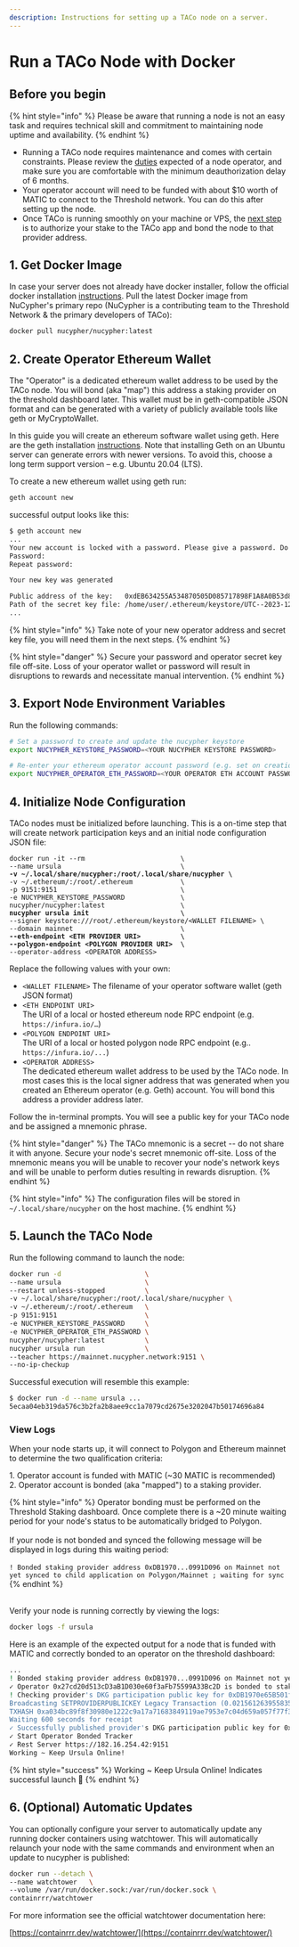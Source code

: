 ```yaml
---
description: Instructions for setting up a TACo node on a server.
---
```


# Run a TACo Node with Docker

## Before you begin&#x20;

{% hint style="info" %}
Please be aware that running a node is not an easy task and requires technical skill and commitment to maintaining node uptime and availability.
{% endhint %}

* Running a TACo node requires maintenance and comes with certain constraints. Please review the [duties](../taco-node-setup/duties-and-compensation.md) expected of a node operator, and make sure you are comfortable with the minimum deauthorization delay of 6 months.&#x20;
* Your operator account will need to be funded with about $10 worth of MATIC to connect to the Threshold network. You can do this after setting up the node.
* Once TACo is running smoothly on your machine or VPS, the [next step](../taco-node-setup/taco-authorization-and-operator-registration.md) is to authorize your stake to the TACo app and bond the node to that provider address.

## 1. Get Docker Image&#x20;

In case your server does not already have docker installer, follow the official docker installation [instructions](https://docs.docker.com/engine/install/ubuntu/).  Pull the latest Docker image from NuCypher's primary repo (NuCypher is a contributing team to the Threshold Network & the primary developers of TACo):&#x20;

```bash
docker pull nucypher/nucypher:latest
```

## 2. Create Operator Ethereum Wallet

The "Operator" is a dedicated ethereum wallet address to be used by the TACo node. You will bond (aka "map") this address a staking provider on the threshold dashboard later.   This wallet must be in geth-compatible JSON format and can be generated with a variety of publicly available tools like geth or MyCryptoWallet.

In this guide you will create an ethereum software wallet using geth.   Here are the geth installation [instructions](https://geth.ethereum.org/docs/getting-started/installing-geth). Note that installing Geth on an Ubuntu server can generate errors with newer versions. To avoid this, choose a long term support version – e.g. Ubuntu 20.04 (LTS).

To create a new ethereum wallet using geth run:

```bash
geth account new
```

successful output looks like this:

```bash
$ geth account new
...
Your new account is locked with a password. Please give a password. Do not forget this password.
Password: 
Repeat password: 

Your new key was generated

Public address of the key:   0xdEB634255A534870505D085717898F1A8A0B53d8
Path of the secret key file: /home/user/.ethereum/keystore/UTC--2023-12-08T18-58-13.845048610Z--deb634255a534870505d085717898f1a8a0b53d8
...
```

{% hint style="info" %}
Take note of your new operator address and secret key file, you will need them in the next steps.
{% endhint %}

{% hint style="danger" %}
Secure your password and operator secret key file off-site. Loss of your operator wallet or password will result in disruptions to rewards and necessitate manual intervention.
{% endhint %}

## 3. Export Node Environment Variables

Run the following commands:&#x20;

```bash
# Set a password to create and update the nucypher keystore
export NUCYPHER_KEYSTORE_PASSWORD=<YOUR NUCYPHER KEYSTORE PASSWORD>
```

```bash
# Re-enter your ethereum operator account password (e.g. set on creation of a new Geth account)
export NUCYPHER_OPERATOR_ETH_PASSWORD=<YOUR OPERATOR ETH ACCOUNT PASSWORD>
```

## 4. Initialize Node Configuration

TACo nodes must be initialized before launching. This is a on-time step that will create network participation keys and an initial node configuration JSON file:&#x20;

<pre class="language-bash"><code class="lang-bash">docker run -it --rm                        \
--name ursula                              \
<strong>-v ~/.local/share/nucypher:/root/.local/share/nucypher \
</strong>-v ~/.ethereum/:/root/.ethereum            \
-p 9151:9151                               \
-e NUCYPHER_KEYSTORE_PASSWORD              \
nucypher/nucypher:latest                   \
<strong>nucypher ursula init                       \
</strong>--signer keystore:///root/.ethereum/keystore/&#x3C;WALLET FILENAME> \
--domain mainnet                           \
<strong>--eth-endpoint &#x3C;ETH PROVIDER URI>          \
</strong><strong>--polygon-endpoint &#x3C;POLYGON PROVIDER URI>  \
</strong>--operator-address &#x3C;OPERATOR ADDRESS>      
</code></pre>

Replace the following values with your own:

* `<WALLET FILENAME>`  The filename of your operator software wallet (geth JSON format)
* `<ETH ENDPOINT URI>` \
  The URI of a local or hosted ethereum node RPC endpoint (e.g. `https://infura.io/…`)
* `<POLYGON ENDPOINT URI>` \
  The URI of a local or hosted polygon node RPC endpoint  (e.g.. `https://infura.io/...`)
* `<OPERATOR ADDRESS>` \
  The dedicated ethereum wallet address to be used by the TACo node. In most cases this is the local signer address that was generated when you created an Ethereum operator (e.g. Geth) account. You will bond this address a provider address later.&#x20;

Follow the in-terminal prompts. You will see a public key for your TACo node and be assigned a mnemonic phrase.

{% hint style="danger" %}
The TACo mnemonic is a secret -- do not share it with anyone.  Secure your node's secret mnemonic off-site.  Loss of the mnemonic means you will be unable to recover your node's network keys and will be unable to perform duties resulting in rewards disruption.
{% endhint %}

{% hint style="info" %}
The configuration files will be stored in `~/.local/share/nucypher` on the host machine.
{% endhint %}

## 5. Launch the TACo Node

Run the following command to launch the node:&#x20;

```bash
docker run -d                     \
--name ursula                     \
--restart unless-stopped          \
-v ~/.local/share/nucypher:/root/.local/share/nucypher \
-v ~/.ethereum/:/root/.ethereum   \
-p 9151:9151                      \
-e NUCYPHER_KEYSTORE_PASSWORD     \
-e NUCYPHER_OPERATOR_ETH_PASSWORD \
nucypher/nucypher:latest          \
nucypher ursula run               \
--teacher https://mainnet.nucypher.network:9151 \
--no-ip-checkup
```

Successful execution will resemble this example:

```bash
$ docker run -d --name ursula ...
5ecaa04eb319da576c3b2fa2b8aee9cc1a7079cd2675e3202047b50174696a84
```

### View Logs

When your node starts up, it will connect to Polygon and Ethereum mainnet to determine the two qualification criteria:&#x20;

1\. Operator account is funded with MATIC (\~30 MATIC is recommended)\
2\. Operator account is bonded (aka "mapped") to a staking provider.

{% hint style="info" %}
Operator bonding must be performed on the Threshold Staking dashboard.  Once complete there is a \~20 minute waiting period for your node's status to be automatically bridged to Polygon.   \
\
If your node is not bonded and synced the following message will be displayed in logs during this waiting period:\
\
`! Bonded staking provider address 0xDB1970...0991D096 on Mainnet not yet synced to child application on Polygon/Mainnet ; waiting for sync`
{% endhint %}

\
Verify your node is running correctly by viewing the logs:

```bash
docker logs -f ursula
```

Here is an example of the expected output for a node that is funded with MATIC and correctly bonded to an operator on the threshold dashboard:

```bash
...
! Bonded staking provider address 0xDB1970...0991D096 on Mainnet not yet synced to child application on Polygon/Mainnet ; waiting for sync
✓ Operator 0x27cd20d513cD3aB1D030e60f3aFb75599A33Bc2D is bonded to staking provider 0xDB1970e65B501f906f0fD220164800a0E824456E
! Checking provider's DKG participation public key for 0xDB1970e65B501f906f0fD220164800a0E824456E on Polygon/Mainnet at Coordinator 0xE74259e3dafe30bAA8700238e324b47aC98FE755
Broadcasting SETPROVIDERPUBLICKEY Legacy Transaction (0.021561263955835524 ETH @ 119.649197331 gwei)
TXHASH 0xa034bc89f8f30980e1222c9a17a71683849119ae7953e7c04d659a057f77f384
Waiting 600 seconds for receipt
✓ Successfully published provider's DKG participation public key for 0xDB1970e65B501f906f0fD220164800a0E824456E on Polygon/Mainnet with txhash 0x40cda7a3120d4555e64802e813f2fd9de2ea5c3616cff24393d332daa92ce2d2)
✓ Start Operator Bonded Tracker
✓ Rest Server https://182.16.254.42:9151
Working ~ Keep Ursula Online!
```

{% hint style="success" %}
Working \~ Keep Ursula Online! Indicates successful launch :tada:
{% endhint %}

## 6. (Optional) Automatic Updates

You can optionally configure your server to automatically update any running docker containers using watchtower.  This will automatically relaunch your node with the same commands and environment when an update to nucypher is published:

```bash
docker run --detach \
--name watchtower   \
--volume /var/run/docker.sock:/var/run/docker.sock \
containrrr/watchtower
```

For more information see the official watchtower documentation here:

&#x20;[https://containrrr.dev/watchtower/](https://containrrr.dev/watchtower/)

